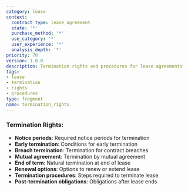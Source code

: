 ```yaml
---
category: lease
context:
  contract_type: lease_agreement
  state: '*'
  purchase_method: '*'
  use_category: '*'
  user_experience: '*'
  analysis_depth: '*'
priority: 70
version: 1.0.0
description: Termination rights and procedures for lease agreements
tags:
- lease
- termination
- rights
- procedures
type: fragment
name: termination_rights
---
```


### Termination Rights:
- **Notice periods**: Required notice periods for termination
- **Early termination**: Conditions for early termination
- **Breach termination**: Termination for contract breaches
- **Mutual agreement**: Termination by mutual agreement
- **End of term**: Natural termination at end of lease
- **Renewal options**: Options to renew or extend lease
- **Termination procedures**: Steps required to terminate lease
- **Post-termination obligations**: Obligations after lease ends
